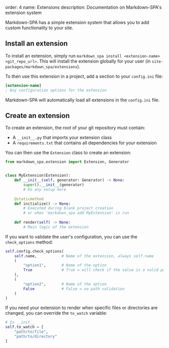 order: 4
name: Extensions
description: Documentation on Markdown-SPA's extension system

Markdown-SPA has a simple extension system that allows you to add custom functionality to your site.

## Install an extension

To install an extension, simply run `markdown_spa install <extension-name> <git_repo_url>`.
This will install the extension globally for your user (in `site-packages/markdown_spa/extensions`).

To then use this extension in a project, add a section to your `config.ini` file:
```ini
[extension-name]
; Any configuration options for the extension
```

Markdown-SPA will automatically load all extensions in the `config.ini` file.

## Create an extension

To create an extension, the root of your git repository must contain:

- A `__init__.py` that imports your extension class
- A `requirements.txt` that contains all dependencies for your extension

You can then use the `Extension` class to create an extension:
```python
from markdown_spa.extension import Extension, Generator


class MyExtension(Extension):
    def __init__(self, generator: Generator) -> None:
        super().__init__(generator)
        # Do any setup here
    
    @staticmethod
    def initialize() -> None:
        # Executed during blank project creation
        # or when 'markdown_spa add MyExtension' is run
    
    def render(self) -> None:
        # Main logic of the extension
```

If you want to validate the user's configuration, you can use the `check_options` method:
```python
self.config.check_options(
    self.name,           # Name of the extension, always self.name     
    (
        "option1",       # Name of the option
        True             # True = will check if the value is a valid path
    ),
    (
        "option2",       # Name of the option
        False            # False = no path validation
    )
)
```

If you need your extension to render when specific files or directories are changed, you can override the `to_watch` variable:
```python
# In __init__
self.to_watch = [
    "path/to/file",
    "path/to/directory"
]
```
